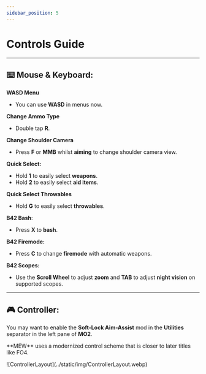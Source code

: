 ```yaml
---
sidebar_position: 5
---
```


# Controls Guide

---

## ⌨️ Mouse & Keyboard:

**WASD Menu**
- You can use <span class="custom-text">**WASD**</span> in menus now.

**Change Ammo Type**
- Double tap <span class="custom-text">**R**</span>.

**Change Shoulder Camera**

- Press <span class="custom-text">**F**</span> or <span class="custom-text">**MMB**</span> whilst **aiming** to change shoulder camera view.

**Quick Select:**
- Hold <span class="custom-text">**1**</span> to easily select **weapons**.
- Hold <span class="custom-text">**2**</span> to easily select **aid items**.

**Quick Select Throwables**
- Hold <span class="custom-text">**G**</span> to easily select **throwables**.

**B42 Bash**:
- Press <span class="custom-text">**X**</span> to **bash**.

**B42 Firemode:**

- Press <span class="custom-text">**C**</span> to change **firemode** with automatic weapons.

**B42 Scopes:**

- Use the <span class="custom-text">**Scroll Wheel**</span> to adjust **zoom** and <span class="custom-text">**TAB**</span> to adjust **night vision** on supported scopes.

---

## 🎮 Controller:

You may want to enable the <span class="custom-text">**Soft-Lock Aim-Assist**</span> mod in the **Utilities** separator in the left pane of **MO2**.

<p>**MEW** uses a modernized control scheme that is closer to later titles like FO4.</p>

<p>![ControllerLayout](../static/img/ControllerLayout.webp)</p>

